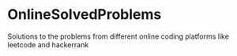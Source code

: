 # OnlineSolvedProblems
Solutions to the problems from different online coding platforms like leetcode and hackerrank
